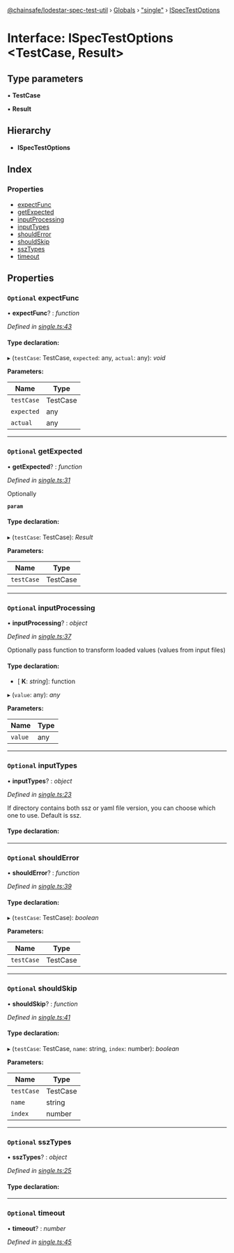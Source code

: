 [@chainsafe/lodestar-spec-test-util](../README.md) › [Globals](../globals.md) › ["single"](../modules/_single_.md) › [ISpecTestOptions](_single_.ispectestoptions.md)

# Interface: ISpecTestOptions <**TestCase, Result**>

## Type parameters

▪ **TestCase**

▪ **Result**

## Hierarchy

* **ISpecTestOptions**

## Index

### Properties

* [expectFunc](_single_.ispectestoptions.md#optional-expectfunc)
* [getExpected](_single_.ispectestoptions.md#optional-getexpected)
* [inputProcessing](_single_.ispectestoptions.md#optional-inputprocessing)
* [inputTypes](_single_.ispectestoptions.md#optional-inputtypes)
* [shouldError](_single_.ispectestoptions.md#optional-shoulderror)
* [shouldSkip](_single_.ispectestoptions.md#optional-shouldskip)
* [sszTypes](_single_.ispectestoptions.md#optional-ssztypes)
* [timeout](_single_.ispectestoptions.md#optional-timeout)

## Properties

### `Optional` expectFunc

• **expectFunc**? : *function*

*Defined in [single.ts:43](https://github.com/ChainSafe/lodestar/blob/2bf6badbe/packages/lodestar-spec-test-util/src/single.ts#L43)*

#### Type declaration:

▸ (`testCase`: TestCase, `expected`: any, `actual`: any): *void*

**Parameters:**

Name | Type |
------ | ------ |
`testCase` | TestCase |
`expected` | any |
`actual` | any |

___

### `Optional` getExpected

• **getExpected**? : *function*

*Defined in [single.ts:31](https://github.com/ChainSafe/lodestar/blob/2bf6badbe/packages/lodestar-spec-test-util/src/single.ts#L31)*

Optionally

**`param`** 

#### Type declaration:

▸ (`testCase`: TestCase): *Result*

**Parameters:**

Name | Type |
------ | ------ |
`testCase` | TestCase |

___

### `Optional` inputProcessing

• **inputProcessing**? : *object*

*Defined in [single.ts:37](https://github.com/ChainSafe/lodestar/blob/2bf6badbe/packages/lodestar-spec-test-util/src/single.ts#L37)*

Optionally pass function to transform loaded values
(values from input files)

#### Type declaration:

* \[ **K**: *string*\]: function

▸ (`value`: any): *any*

**Parameters:**

Name | Type |
------ | ------ |
`value` | any |

___

### `Optional` inputTypes

• **inputTypes**? : *object*

*Defined in [single.ts:23](https://github.com/ChainSafe/lodestar/blob/2bf6badbe/packages/lodestar-spec-test-util/src/single.ts#L23)*

If directory contains both ssz or yaml file version,
you can choose which one to use. Default is ssz.

#### Type declaration:

___

### `Optional` shouldError

• **shouldError**? : *function*

*Defined in [single.ts:39](https://github.com/ChainSafe/lodestar/blob/2bf6badbe/packages/lodestar-spec-test-util/src/single.ts#L39)*

#### Type declaration:

▸ (`testCase`: TestCase): *boolean*

**Parameters:**

Name | Type |
------ | ------ |
`testCase` | TestCase |

___

### `Optional` shouldSkip

• **shouldSkip**? : *function*

*Defined in [single.ts:41](https://github.com/ChainSafe/lodestar/blob/2bf6badbe/packages/lodestar-spec-test-util/src/single.ts#L41)*

#### Type declaration:

▸ (`testCase`: TestCase, `name`: string, `index`: number): *boolean*

**Parameters:**

Name | Type |
------ | ------ |
`testCase` | TestCase |
`name` | string |
`index` | number |

___

### `Optional` sszTypes

• **sszTypes**? : *object*

*Defined in [single.ts:25](https://github.com/ChainSafe/lodestar/blob/2bf6badbe/packages/lodestar-spec-test-util/src/single.ts#L25)*

#### Type declaration:

___

### `Optional` timeout

• **timeout**? : *number*

*Defined in [single.ts:45](https://github.com/ChainSafe/lodestar/blob/2bf6badbe/packages/lodestar-spec-test-util/src/single.ts#L45)*
